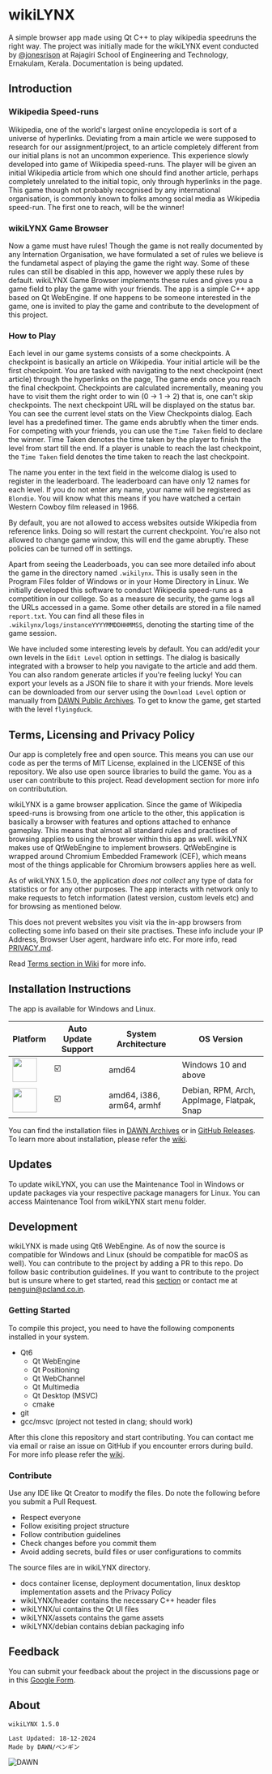 # wikiLYNX

A simple browser app made using Qt C++ to play wikipedia speedruns the right way. The project was initially made for the wikiLYNX event conducted by [@jonesrison](https://jonesrison.github.io) at Rajagiri School of Engineering and Technology, Ernakulam, Kerala. Documentation is being updated.

## Introduction

### Wikipedia Speed-runs

Wikipedia, one of the world's largest online encyclopedia is sort of a universe of hyperlinks. Deviating from a main article we were supposed to research for our assignment/project, to an article completely different from our initial plans is not an uncommon experience. This experience slowly developed into game of Wikipedia speed-runs. The player will be given an initial Wikipedia article from which one should find another article, perhaps completely unrelated to the initial topic, only through hyperlinks in the page.
This game though not probably recognised by any international organisation, is commonly known to folks among social media as Wikipedia speed-run. The first one to reach, will be the winner!

### wikiLYNX Game Browser

Now a game must have rules! Though the game is not really documented by any Internation Organisation, we have formulated a set of rules we believe is the fundametal aspect of playing the game the right way. Some of these rules can still be disabled in this app, however we apply these rules by default. wikiLYNX Game Browser implements these rules and gives you a game field to play the game with your friends. The app is a simple C++ app based on Qt WebEngine.
If one happens to be someone interested in the game, one is invited to play the game and contribute to the development of this project.

### How to Play

Each level in our game systems consists of a some checkpoints. A checkpoint is basically an article on Wikipedia. Your initial article will be the first checkpoint. You are tasked with navigating to the next checkpoint (next article) through the hyperlinks on the page, The game ends once you reach the final checkpoint. Checkpoints are calculated incrementally, meaning you have to visit them the right order to win (0 -> 1 -> 2) that is, one can't skip checkpoints. The next checkpoint URL will be displayed on the status bar. You can see the current level stats on the View Checkpoints dialog. Each level has a predefined timer. The game ends abrubtly when the timer ends. For competing with your friends, you can use the `Time Taken` field to declare the winner. Time Taken denotes the time taken by the player to finish the level from start till the end. If a player is unable to reach the last checkpoint, the `Time Taken` field denotes the time taken to reach the last checkpoint.

The name you enter in the text field in the welcome dialog is used to register in the leaderboard. The leaderboard can have only 12 names for each level. If you do not enter any name, your name will be registered as `Blondie`. You will know what this means if you have watched a certain Western Cowboy film released in 1966.

By default, you are not allowed to access websites outside Wikipedia from reference links. Doing so will restart the current checkpoint. You're also not allowed to change game window, this will end the game abruptly. These policies can be turned off in settings.

Apart from seeing the Leaderboads, you can see more detailed info about the game in the directory named `.wikilynx`. This is usally seen in the Program Files folder of Windows or in your Home Directory in Linux. We initially developed this software to conduct Wikipedia speed-runs as a competition in our college. So as a measure de security, the game logs all the URLs accessed in a game. Some other details are stored in a file named `report.txt`. You can find all these files in `.wikilynx/logs/instanceYYYYMMDDHHMMSS`, denoting the starting time of the game session.

We have included some interesting levels by default. You can add/edit your own levels in the `Edit Level` option in settings. The dialog is basically integrated with a browser to help you navigate to the article and add them. You can also random generate articles if you're feeling lucky! You can export your levels as a JSON file to share it with your friends. More levels can be downloaded from our server using the `Download Level` option or manually from [DAWN Public Archives](https://archive.pcland.co.in/DAWN/Projects/wikiLYNX/levels). To get to know the game, get started with the level `flyingduck`.

## Terms, Licensing and Privacy Policy

Our app is completely free and open source. This means you can use our code as per the terms of MIT License, explained in the LICENSE of this repository. We also use open source libraries to build the game. You as a user can contribute to this project. Read development section for more info on contributution.

wikiLYNX is a game browser application. Since the game of Wikipedia speed-runs is browsing from one article to the other, this application is basically a browser with features and options attached to enhance gameplay. This means that almost all standard rules and practises of browsing applies to using the browser within this app as well.
wikiLYNX makes use of QtWebEngine to implement browsers. QtWebEngine is wrapped around Chromium Embedded Framework (CEF), which means most of the things applicable for Chromium browsers applies here as well.

As of wikiLYNX 1.5.0, the application *does not collect* any type of data for statistics or for any other purposes. The app interacts with network only to make requests to fetch information (latest version, custom levels etc) and for browsing as mentioned below.

This does not prevent websites you visit via the in-app browsers from collecting some info based on their site practises. These info include your IP Address, Browser User agent, hardware info etc. For more info, read [PRIVACY.md](https://github.com/flamboyantpenguin/wikilynx/blob/master/docs/PRIVACY.md).

Read [Terms section in Wiki](https://github.com/flamboyantpenguin/wikilynx/wiki/Development) for more info.

## Installation Instructions

The app is available for Windows and Linux.

| Platform                                                                                                                 | Auto Update Support | System Architecture  | OS Version            |
| -------------------------------------------------------------------------------------------------------------------------|------------- | -------------------- | --------------------- |
| [<img src="https://github.com/user-attachments/assets/410801d9-79a6-4a69-b783-976f0592ecdb" width="48">](https://github.com/flamboyantpenguin/wikilynx/wiki/Installation#windows)                   |      ☑️      |  amd64               | Windows 10 and above  |
| [<img src="https://github.com/user-attachments/assets/041eb89f-7c98-4e18-b3c9-ac448558a9dd" width="48">](https://github.com/flamboyantpenguin/wikilynx/wiki/Installation#linux)                   |      ☑️      |  amd64, i386, arm64, armhf | Debian, RPM, Arch, AppImage, Flatpak, Snap    |

You can find the installation files in [DAWN Archives](https://archive.pcland.co.in/DAWN/Projects/wikiLYNX) or in [GitHub Releases](https://github.com/flamboyantpenguin/wikilynx/releases/latest). To learn more about installation, please refer the [wiki](https://github.com/flamboyantpenguin/wikilynx/wiki/Installation).

## Updates

To update wikiLYNX, you can use the Maintenance Tool in Windows or update packages via your respective package managers for Linux. You can access Maintenance Tool from wikiLYNX start menu folder.

## Development

wikiLYNX is made using Qt6 WebEngine. As of now the source is compatible for Windows and Linux (should be compatible for macOS as well). You can contribute to the project by adding a PR to this repo. Do follow basic contribution guidelines. If you want to contribute to the project but is unsure where to get started, read this [section](https://github.com/flamboyantpenguin/wikilynx/wiki/Development) or contact me at [penguin@pcland.co.in](mailto:penguin@pcland.co.in).

### Getting Started

To compile this project, you need to have the following components installed in your system.

- Qt6
  - Qt WebEngine
  - Qt Positioning
  - Qt WebChannel
  - Qt Multimedia
  - Qt Desktop (MSVC)
  - cmake
- git
- gcc/msvc (project not tested in clang; should work)

After this clone this repository and start contributing. You can contact me via email or raise an issue on GitHub if you
encounter errors during build. For more info please refer the [wiki](https://github.com/flamboyantpenguin/wikilynx/wiki/Development).

### Contribute

Use any IDE like Qt Creator to modify the files. Do note the following before you submit a Pull Request.

- Respect everyone
- Follow exisiting project structure
- Follow contribution guidelines
- Check changes before you commit them
- Avoid adding secrets, build files or user configurations to commits

The source files are in wikiLYNX directory.

- docs container license, deployment documentation, linux desktop implementation assets and the Privacy Policy
- wikiLYNX/header contains the necessary C++ header files
- wikiLYNX/ui contains the Qt UI files
- wikiLYNX/assets contains the game assets
- wikiLYNX/debian contains debian packaging info

## Feedback

You can submit your feedback about the project in the discussions page or in this [Google Form](https://forms.gle/SScZKbFLFBffdVay8).

## About

```Txt
wikiLYNX 1.5.0

Last Updated: 18-12-2024
Made by DAWN/ペンギン
```

![DAWN](https://github.com/user-attachments/assets/e634151e-0178-4168-aca4-9664237d7ace)
